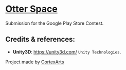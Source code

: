 [Otter Space](https://github.com/cortexarts/Otter-Space)
==================================================

Submission for the Google Play Store Contest.

Credits & references:
--------------------------------------

- **Unity3D**: https://unity3d.com/ `Unity Technologies`.

Project made by [CortexArts](https://github.com/cortexarts)
